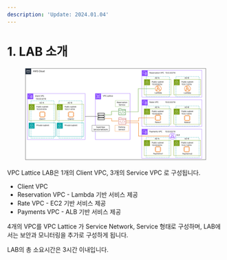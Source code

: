 ```yaml
---
description: 'Update: 2024.01.04'
---
```


# 1. LAB 소개

<figure><img src="../.gitbook/assets/image (19).png" alt=""><figcaption></figcaption></figure>

VPC Lattice LAB은 1개의 Client VPC, 3개의 Service VPC 로 구성됩니다.

* Client VPC
* Reservation VPC - Lambda 기반 서비스 제공
* Rate VPC - EC2 기반 서비스 제공
* Payments VPC - ALB 기반 서비스 제공

4개의 VPC를 VPC Lattice 가 Service Network, Service 형태로 구성하며, LAB에서는 보안과 모니터링을 추가로 구성하게 됩니다.

LAB의 총 소요시간은 3시간 이내입니다.

